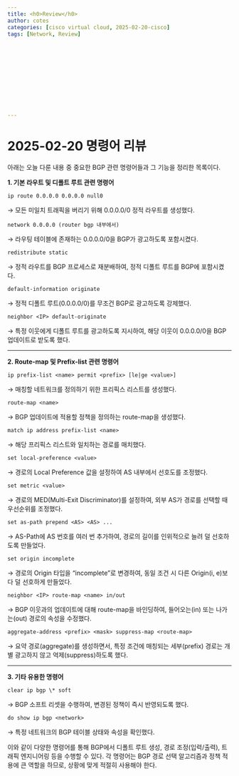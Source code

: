 ```yaml
---
title: <h0>Review</h0>
author: cotes   
categories: [cisco virtual cloud, 2025-02-20-cisco]
tags: [Network, Review]












---
```


# 2025-02-20 명령어 리뷰

아래는 오늘 다룬 내용 중 중요한 BGP 관련 명령어들과 그 기능을 정리한 목록이다.

**1. 기본 라우트 및 디폴트 루트 관련 명령어**

```
ip route 0.0.0.0 0.0.0.0 null0
```

→ 모든 미일치 트래픽을 버리기 위해 0.0.0.0/0 정적 라우트를 생성했다.

```
network 0.0.0.0 (router bgp 내부에서)
```

→ 라우팅 테이블에 존재하는 0.0.0.0/0을 BGP가 광고하도록 포함시켰다.

```
redistribute static
```

→ 정적 라우트를 BGP 프로세스로 재분배하여, 정적 디폴트 루트를 BGP에 포함시켰다.

```
default-information originate
```

→ 정적 디폴트 루트(0.0.0.0/0)를 무조건 BGP로 광고하도록 강제했다.

```
neighbor <IP> default-originate
```

→ 특정 이웃에게 디폴트 루트를 광고하도록 지시하여, 해당 이웃이 0.0.0.0/0을 BGP 업데이트로 받도록 했다.



------

**2. Route-map 및 Prefix-list 관련 명령어**

```
ip prefix-list <name> permit <prefix> [le|ge <value>]
```

→ 매칭할 네트워크를 정의하기 위한 프리픽스 리스트를 생성했다.

```
route-map <name>
```

→ BGP 업데이트에 적용할 정책을 정의하는 route-map을 생성했다.

```
match ip address prefix-list <name>
```

→ 해당 프리픽스 리스트와 일치하는 경로를 매치했다.

```
set local-preference <value>
```

→ 경로의 Local Preference 값을 설정하여 AS 내부에서 선호도를 조정했다.

```
set metric <value>
```

→ 경로의 MED(Multi-Exit Discriminator)를 설정하여, 외부 AS가 경로를 선택할 때 우선순위를 조정했다.

```
set as-path prepend <AS> <AS> ...
```

→ AS-Path에 AS 번호를 여러 번 추가하여, 경로의 길이를 인위적으로 늘려 덜 선호하도록 만들었다.

```
set origin incomplete
```

→ 경로의 Origin 타입을 “incomplete”로 변경하여, 동일 조건 시 다른 Origin(i, e)보다 덜 선호하게 만들었다.

```
neighbor <IP> route-map <name> in/out
```

→ BGP 이웃과의 업데이트에 대해 route-map을 바인딩하여, 들어오는(in) 또는 나가는(out) 경로의 속성을 수정했다.

```
aggregate-address <prefix> <mask> suppress-map <route-map>
```

→ 요약 경로(aggregate)를 생성하면서, 특정 조건에 매칭되는 세부(prefix) 경로는 개별 광고하지 않고 억제(suppress)하도록 했다.

------

**3. 기타 유용한 명령어**

```
clear ip bgp \* soft
```

→ BGP 소프트 리셋을 수행하여, 변경된 정책이 즉시 반영되도록 했다.

```
do show ip bgp <network>
```

→ 특정 네트워크의 BGP 테이블 상태와 속성을 확인했다.

이와 같이 다양한 명령어를 통해 BGP에서 디폴트 루트 생성, 경로 조정(입력/출력), 트래픽 엔지니어링 등을 수행할 수 있다. 각 명령어는 BGP 경로 선택 알고리즘과 정책 적용에 큰 역할을 하므로, 상황에 맞게 적절히 사용해야 한다.